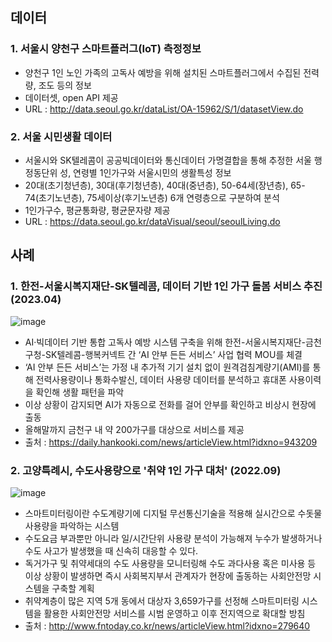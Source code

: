 ## 데이터

### 1. 서울시 양천구 스마트플러그(IoT) 측정정보

- 양천구 1인 노인 가족의 고독사 예방을 위해 설치된 스마트플러그에서 수집된 전력량, 조도 등의 정보
- 데이터셋, open API 제공
- URL : http://data.seoul.go.kr/dataList/OA-15962/S/1/datasetView.do

### 2. 서울 시민생활 데이터

- 서울시와 SK텔레콤이 공공빅데이터와 통신데이터 가명결합을 통해 추정한 서울 행정동단위 성, 연령별 1인가구와 서울시민의 생활특성 정보
- 20대(초기청년층), 30대(후기청년층), 40대(중년층), 50-64세(장년층), 65-74(초기노년층), 75세이상(후기노년층) 6개 연령층으로 구분하여 분석
- 1인가구수, 평균통화량, 평균문자량 제공
- URL : https://data.seoul.go.kr/dataVisual/seoul/seoulLiving.do

## 사례

### 1. 한전-서울시복지재단-SK텔레콤, 데이터 기반 1인 가구 돌봄 서비스 추진(2023.04)

![image](https://user-images.githubusercontent.com/90572599/234013175-cb8c8126-75ba-4ea4-93a1-5c3f7f08faf1.png)

- AI·빅데이터 기반 통합 고독사 예방 시스템 구축을 위해 한전-서울시복지재단-금천구청-SK텔레콤-행복커넥트 간 ‘AI 안부 든든 서비스’ 사업 협력 MOU를 체결
- ‘AI 안부 든든 서비스’는 가정 내 추가적 기기 설치 없이 원격검침계량기(AMI)를 통해 전력사용량이나 통화수발신, 데이터 사용량 데이터를 분석하고 휴대폰 사용이력을 확인해 생활 패턴을 파악
- 이상 상황이 감지되면 AI가 자동으로 전화를 걸어 안부를 확인하고 비상시 현장에 출동
- 올해말까지 금천구 내 약 200가구를 대상으로 서비스를 제공
- 출처 : https://daily.hankooki.com/news/articleView.html?idxno=943209

### 2. 고양특례시, 수도사용량으로 '취약 1인 가구 대처' (2022.09)

![image](https://user-images.githubusercontent.com/90572599/234014527-5a6995d0-4a5f-4b9d-895c-33bd034511c6.png)

- 스마트미터링이란 수도계량기에 디지털 무선통신기술을 적용해 실시간으로 수돗물 사용량을 파악하는 시스템
- 수도요금 부과뿐만 아니라 일/시간단위 사용량 분석이 가능해져 누수가 발생하거나 수도 사고가 발생했을 때 신속히 대응할 수 있다.
- 독거가구 및 취약세대의 수도 사용량을 모니터링해 수도 과다사용 혹은 미사용 등 이상 상황이 발생하면 즉시 사회복지부서 관계자가 현장에 출동하는 사회안전망 시스템을 구축할 계획
- 취약계층이 많은 지역 5개 동에서 대상자 3,659가구를 선정해 스마트미터링 시스템을 활용한 사회안전망 서비스를 시범 운영하고 이후 전지역으로 확대할 방침
- 출처 : http://www.fntoday.co.kr/news/articleView.html?idxno=279640
